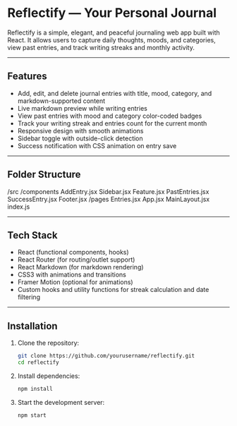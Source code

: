 # Reflectify — Your Personal Journal

Reflectify is a simple, elegant, and peaceful journaling web app built with React. It allows users to capture daily thoughts, moods, and categories, view past entries, and track writing streaks and monthly activity.

---

## Features

- Add, edit, and delete journal entries with title, mood, category, and markdown-supported content
- Live markdown preview while writing entries
- View past entries with mood and category color-coded badges
- Track your writing streak and entries count for the current month
- Responsive design with smooth animations
- Sidebar toggle with outside-click detection
- Success notification with CSS animation on entry save

---

## Folder Structure

/src
  /components
    AddEntry.jsx
    Sidebar.jsx
    Feature.jsx
    PastEntries.jsx
    SuccessEntry.jsx
    Footer.jsx
  /pages
    Entries.jsx
  App.jsx
  MainLayout.jsx
  index.js

---

## Tech Stack

- React (functional components, hooks)
- React Router (for routing/outlet support)
- React Markdown (for markdown rendering)
- CSS3 with animations and transitions
- Framer Motion (optional for animations)
- Custom hooks and utility functions for streak calculation and date filtering

---

## Installation

1. Clone the repository:

   ```bash
   git clone https://github.com/yourusername/reflectify.git
   cd reflectify

2. Install dependencies:
   
   ```bash
   npm install

3. Start the development server:
   
   ```bash
   npm start